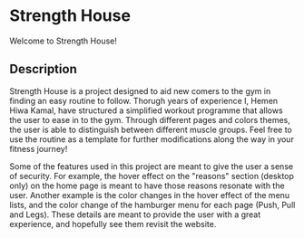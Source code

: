 # Strength House

Welcome to Strength House!

## Description

Strength House is a project designed to aid new comers to the gym in finding an easy routine to follow. Thorugh years of experience I, Hemen Hiwa Kamal, have structured a simplified workout programme that allows the user to ease in to the gym. Through different pages and colors themes, the user is able to distinguish between different muscle groups. Feel free to use the routine as a template for further modifications along the way in your fitness journey!

Some of the features used in this project are meant to give the user a sense of security. For example, the hover effect on the "reasons" section (desktop only) on the home page is meant to have those reasons resonate with the user. Another example is the color changes in the hover effect of the menu lists, and the color change of the hamburger menu for each page (Push, Pull and Legs). These details are meant to provide the user with a great experience, and hopefully see them revisit the website. 

